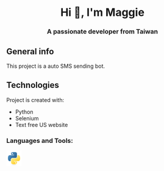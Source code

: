 <h1 align="center">Hi 👋, I'm Maggie</h1>
<h3 align="center">A passionate developer from Taiwan</h3>

## General info

This project is a auto SMS sending bot.

## Technologies

Project is created with:

- Python
- Selenium
- Text free US website

<h3 align="left">Languages and Tools:</h3>
<p align="left"> <a href="https://www.python.org" target="_blank"> <img src="https://raw.githubusercontent.com/devicons/devicon/master/icons/python/python-original.svg" alt="python" width="40" height="40"/> </a> </p>
